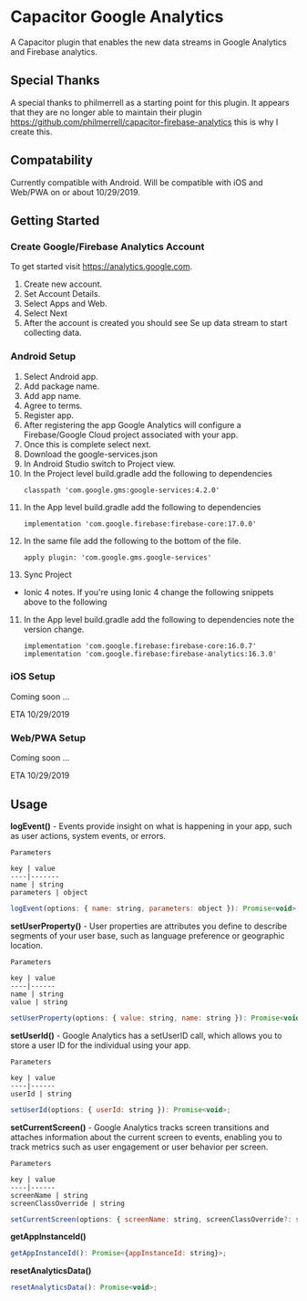 # Capacitor Google Analytics

A Capacitor plugin that enables the new data streams in Google Analytics and Firebase analytics.

## Special Thanks

A special thanks to philmerrell as a starting point for this plugin. It appears that they are no longer able to maintain their plugin https://github.com/philmerrell/capacitor-firebase-analytics this is why I create this.

## Compatability

Currently compatible with Android. Will be compatible with iOS and Web/PWA on or about 10/29/2019.

## Getting Started

### Create Google/Firebase Analytics Account

To get started visit https://analytics.google.com. 

1. Create new account.
2. Set Account Details.
3. Select Apps and Web.
4. Select Next
5. After the account is created you should see Se up data stream to start collecting data.

### Android Setup

1. Select Android app.
2. Add package name.
3. Add app name.
4. Agree to terms.
5. Register app.
6. After registering the app Google Analytics will configure a Firebase/Google Cloud project associated with your app.
7. Once this is complete select next.
8. Download the google-services.json
9. In Android Studio switch to Project view.
10. In the Project level build.gradle add the following to dependencies
    ```
    classpath 'com.google.gms:google-services:4.2.0'
    ```
11. In the App level build.gradle add the following to dependencies
    ```
    implementation 'com.google.firebase:firebase-core:17.0.0'
    ```
12. In the same file add the following to the bottom of the file.
    ```
    apply plugin: 'com.google.gms.google-services'
    ```
13. Sync Project

* Ionic 4 notes. If you're using Ionic 4 change the following snippets above to the following

11. In the App level build.gradle add the following to dependencies note the version change.
    ```
    implementation 'com.google.firebase:firebase-core:16.0.7'
    implementation 'com.google.firebase:firebase-analytics:16.3.0'
    ```


### iOS Setup

Coming soon ...

ETA 10/29/2019

### Web/PWA Setup

Coming soon ...

ETA 10/29/2019

## Usage

 **logEvent()** - Events provide insight on what is happening in your app, such as user actions, system events, or errors.

    Parameters

    key | value
    ----|-------
    name | string
    parameters | object

  ```javascript
  logEvent(options: { name: string, parameters: object }): Promise<void>;
  ```
  
  **setUserProperty()** - User properties are attributes you define to describe segments of your user base, such as language preference or geographic location. 

    Parameters

    key | value
    ----|------
    name | string
    value | string

  ```javascript
  setUserProperty(options: { value: string, name: string }): Promise<void>;
  ```
  
  **setUserId()** - Google Analytics has a setUserID call, which allows you to store a user ID for the individual using your app.

    Parameters

    key | value
    ----|------
    userId | string

  ```javascript
  setUserId(options: { userId: string }): Promise<void>;
  ```
  
  **setCurrentScreen()** - Google Analytics tracks screen transitions and attaches information about the current screen to events, enabling you to track metrics such as user engagement or user behavior per screen.

    Parameters

    key | value
    ----|------
    screenName | string
    screenClassOverride | string

  ```javascript
  setCurrentScreen(options: { screenName: string, screenClassOverride?: string }): Promise<void>;
  ```
  
  **getAppInstanceId()**
  ```javascript
  getAppInstanceId(): Promise<{appInstanceId: string}>;
  ```
  
  **resetAnalyticsData()**
  ```javascript
  resetAnalyticsData(): Promise<void>;
  ```